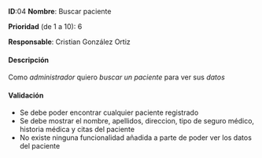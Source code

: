 **ID**:04
**Nombre**: Buscar paciente

**Prioridad** (de 1 a 10): 6

**Responsable**: Cristian González Ortiz

#### Descripción

Como *administrador* quiero *buscar un paciente* para ver sus *datos*

#### Validación


* Se debe poder encontrar cualquier paciente registrado
* Se debe mostrar el nombre, apellidos, direccion, tipo de seguro médico, historia médica y citas del paciente
* No existe ninguna funcionalidad añadida a parte de poder ver los datos del paciente

